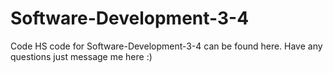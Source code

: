 # Software-Development-3-4
Code HS code for Software-Development-3-4 can be found here.
Have any questions just message me here :)
